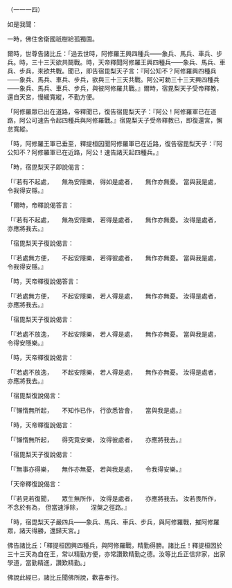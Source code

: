 （一一一四）

如是我聞：

一時，佛住舍衛國祇樹給孤獨園。

爾時，世尊告諸比丘：「過去世時，阿修羅王興四種兵——象兵、馬兵、車兵、步兵。時，三十三天欲共鬪戰。時，天帝釋聞阿修羅王興四種兵——象兵、馬兵、車兵、步兵，來欲共戰。聞已，即告宿毘梨天子言：『阿公知不？阿修羅興四種兵——象兵、馬兵、車兵、步兵，欲與三十三天共戰。阿公可勅三十三天興四種兵——象兵、馬兵、車兵、步兵，與彼阿修羅共戰。』爾時，宿毘梨天子受帝釋教，還自天宮，慢緩寬縱，不勤方便。

「阿修羅眾已出在道路，帝釋聞已，復告宿毘梨天子：『阿公！阿修羅軍已在道路，阿公可速告令起四種兵與阿修羅戰。』宿毘梨天子受帝釋教已，即復還宮，懈怠寬縱。

「時，阿修羅王軍已垂至，釋提桓因聞阿修羅軍已在近路，復告宿毘梨天子：『阿公知不？阿修羅軍已在近路，阿公！速告諸天起四種兵。』

「時，宿毘梨天子即說偈言：

「『若有不起處，　　無為安隱樂，
得如是處者，　　無作亦無憂。
當與我是處，　　令我得安隱。』

「爾時，帝釋說偈答言：

「『若有不起處，　　無為安隱樂，
若得是處者，　　無作亦無憂。
汝得是處者，　　亦應將我去。』

「宿毘梨天子復說偈言：

「『若處無方便，　　不起安隱樂，
若得彼處者，　　無作亦無憂。
當與我是處，　　令我得安隱。』

「時，天帝釋復說偈答言：

「『若處無方便，　　不起安隱樂，
若人得是處，　　無作亦無憂。
汝得是處者，　　亦應將我去。』

「宿毘梨天子復說偈言：

「『若處不放逸，　　不起安隱樂，
若人得是處，　　無作亦無憂。
當與我是處，　　令得安隱樂。』

「時，天帝釋復說偈言：

「『若處不放逸，　　不起安隱樂，
若人得是處，　　無作亦無憂。
汝得是處者，　　亦應將我去。』

「宿毘梨復說偈言：

「『懶惰無所起，　　不知作已作，
行欲悉皆會，　　當與我是處。』

「時，天帝釋復說偈言：

「『懶惰無所起，　　得究竟安樂，
汝得彼處者，　　亦應將我去。』

「宿毘梨天子復說偈言：

「『無事亦得樂，　　無作亦無憂，
若與我是處，　　令我得安樂。』

「天帝釋復說偈言：

「『若見若復聞，　　眾生無所作，
汝得是處者，　　亦應將我去。
汝若畏所作，　　不念於有為，
但當速淨除，　　涅槃之徑路。』

「時，宿毘梨天子嚴四兵——象兵、馬兵、車兵、步兵，與阿修羅戰，摧阿修羅眾，諸天得勝，還歸天宮。」

佛告諸比丘：「釋提桓因興四種兵，與阿修羅戰，精勤得勝。諸比丘！釋提桓因於三十三天為自在王，常以精勤方便，亦常讚歎精勤之德。汝等比丘正信非家，出家學道，當勤精進，讚歎精勤。」

佛說此經已，諸比丘聞佛所說，歡喜奉行。







